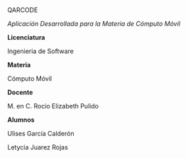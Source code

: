 #
QARCODE

*Aplicación Desarrollada para la Materia de Cómputo Móvil*

**Licenciatura** 


Ingenieria de Software


**Materia** 


Cómputo Móvil


**Docente** 

M. en C. Rocio Elizabeth Pulido

**Alumnos**

Ulises García Calderón

Letycia Juarez Rojas
